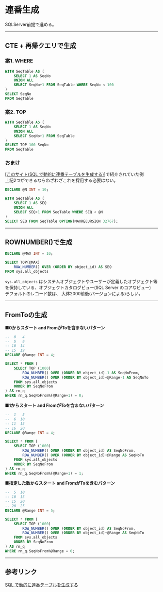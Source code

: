 # 連番生成

SQLServer前提で進める。  

---

## CTE + 再帰クエリで生成

### 案1. WHERE

``` sql
WITH SeqTable AS (
    SELECT 1 AS SeqNo
    UNION ALL
    SELECT SeqNo+1 FROM SeqTable WHERE SeqNo < 100
)
SELECT SeqNo 
FROM SeqTable 
```

### 案2. TOP

``` sql
WITH SeqTable AS (
    SELECT 1 AS SeqNo
    UNION ALL
    SELECT SeqNo+1 FROM SeqTable
)
SELECT TOP 100 SeqNo 
FROM SeqTable
```

### おまけ

[[このサイト(SQL で動的に連番テーブルを生成する)](https://sql55.com/query/generate-sequence-number.php)]で紹介されていた例  
上記2つができるならわざわざこれを採用する必要はない。  

``` sql
DECLARE @N INT = 10;

WITH SeqTable AS (
    SELECT 1 AS SEQ
    UNION ALL
    SELECT SEQ+1 FROM SeqTable WHERE SEQ < @N
)
SELECT SEQ FROM SeqTable OPTION(MAXRECURSION 32767);
```

---

## ROWNUMBER()で生成

``` sql
DECLARE @MAX INT = 10;

SELECT TOP(@MAX)
    ROW_NUMBER() OVER (ORDER BY object_id) AS SEQ
FROM sys.all_objects
```

`sys.all_objects` はシステムオブジェクトやユーザーが定義したオブジェクト等を保持している、オブジェクトカタログビュー(SQL Server のコアなビュー)  
デフォルトのレコード数は、 大体2000前後(バージョンによる)らしい。  

---

## FromToの生成

■**0からスタート and FromがToを含まないパターン**

``` sql
--  0   4
--  5   9
-- 10  14
-- 15  19
DECLARE @Range INT = 4;

SELECT * FROM (
    SELECT TOP (1000)
        ROW_NUMBER() OVER (ORDER BY object_id)-1 AS SeqNoFrom,
        ROW_NUMBER() OVER (ORDER BY object_id)+@Range-1 AS SeqNoTo
    FROM sys.all_objects
    ORDER BY SeqNoFrom
) AS rn_q
WHERE rn_q.SeqNoFrom%(@Range+1) = 0;
```

■**1からスタート and FromがToを含まないパターン**

``` sql
--  1   5
--  6  10
-- 11  15
-- 16  20
DECLARE @Range INT = 4;

SELECT * FROM (
    SELECT TOP (1000)
        ROW_NUMBER() OVER (ORDER BY object_id) AS SeqNoFrom,
        ROW_NUMBER() OVER (ORDER BY object_id)+@Range AS SeqNoTo
    FROM sys.all_objects
    ORDER BY SeqNoFrom
) AS rn_q
WHERE rn_q.SeqNoFrom%(@Range+1) = 1;
```

■**指定した数からスタート and FromがToを含むパターン**

``` sql
--  5  10
-- 10  15
-- 15  20
-- 20  25
DECLARE @Range INT = 5;

SELECT * FROM (
    SELECT TOP (1000)
        ROW_NUMBER() OVER (ORDER BY object_id) AS SeqNoFrom,
        ROW_NUMBER() OVER (ORDER BY object_id)+@Range AS SeqNoTo
    FROM sys.all_objects
    ORDER BY SeqNoFrom
) AS rn_q
WHERE rn_q.SeqNoFrom%@Range = 0;
```

---

## 参考リンク

[SQL で動的に連番テーブルを生成する](https://sql55.com/query/generate-sequence-number.php)  

